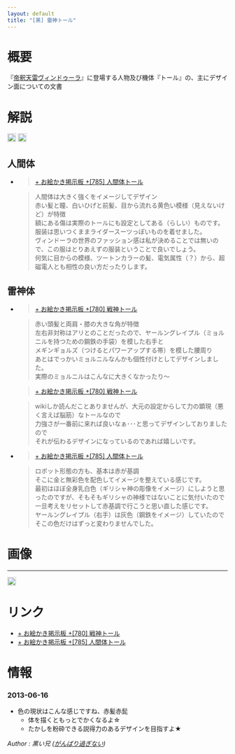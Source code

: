 ```yaml
---
layout: default
title: "[黒] 雷神トール"
---
```


概要
======================================================================================

『<a href="/_note/original/user04-3">帝釈天雷ヴィンドゥーラ</a>』に登場する人物及び機体『トール』の、主にデザイン面についての文書


解説
======================================================================================

<a href="https://get.google.com/albumarchive/115069798956937902080/album/AF1QipOxUrgus81yIIXCENr1bqLif5WokFAZkzf5Hw-8/AF1QipOiQHJXKYcLO1Euo3vUjfge6bv3YMHv5waB1At2"><img style="padding: 1px; border: 1px solid rgb(204, 204, 204); border-image: none;" src="https://lh3.googleusercontent.com/HQuPIFGq61KnLFuCLsf-f_BUY_EGHk6kmaa5gOpPQAvlNtuAftOy27dmTT2tkupEOk_FUWxZJdsbsSlwMw=s288"></a>
<a href="https://get.google.com/albumarchive/115069798956937902080/album/AF1QipOxUrgus81yIIXCENr1bqLif5WokFAZkzf5Hw-8/AF1QipMisPLDmxb_IitpqIe4IG8X1U2y49TLeRXlXHKu"><img style="padding: 1px; border: 1px solid rgb(204, 204, 204); border-image: none;" src="https://lh3.googleusercontent.com/iXyTpfuWsUaUhA9uUC7FbHcN5ZYHhP96TUAoollq08Us6MStJdkVz_a2zqBfYip8xN5slDzOtvIfYcejAQ=s288"></a>

人間体
-------------------------------------------

*	>[+ お絵かき掲示板 +[785] 人間体トール](http://www14.oekakibbs.com/bbs/blackbros/oekakibbs.cgi?mode=res_msg&amp;resno=785)

	> 人間体は大きく強くをイメージしてデザイン  
	> 赤い髪と瞳、白いひげと前髪、目から流れる黄色い模様（見えないけど）が特徴  
	> 額にある傷は実際のトールにも設定としてある（らしい）ものです。  
	> 服装は思いつくままライダースーツっぽいものを着せました。  
	> ヴィンドーラの世界のファッション感は私が決めることでは無いので、この服はとりあえずの服装ということで良いでしょう。  
	> 何気に目からの模様、ツートンカラーの髪、電気属性（？）から、超磁電人とも相性の良い方だったりします。  



雷神体
-------------------------------------------


*	> [+ お絵かき掲示板 +[780] 戦神トール](http://www14.oekakibbs.com/bbs/blackbros/oekakibbs.cgi?mode=res_msg&amp;resno=780)

	> 赤い頭髪と両肩・膝の大きな角が特徴  
	> 左右非対称はアリとのことだったので、ヤールングレイプル（ミョルニルを持つための鋼鉄の手袋）を模した右手と  
	> メギンギョルズ（つけるとパワーアップする帯）を模した腰周り  
	> あとはでっかいミョルニルなんかも個性付けとしてデザインしました。  
	> 実際のミョルニルはこんなに大きくなかったり～  

	> [+ お絵かき掲示板 +[780] 戦神トール](http://www14.oekakibbs.com/bbs/blackbros/oekakibbs.cgi?mode=res_msg&amp;resno=780)

	> wikiしか読んだことありませんが、大元の設定からして力の顕現（悪く言えば脳筋）なトールなので  
	> 力強さが一番前に来れば良いなぁ･･･と思ってデザインしておりましたので  
	> それが伝わるデザインになっているのであれば嬉しいです。  

*	> [+ お絵かき掲示板 +[785] 人間体トール](http://www14.oekakibbs.com/bbs/blackbros/oekakibbs.cgi?mode=res_msg&amp;resno=785)

	> ロボット形態の方も、基本は赤が基調  
	> そこに金と無彩色を配色してイメージを整えている感じです。  
	> 最初はほぼ全身乳白色（ギリシャ神の彫像をイメージ）にしようと思ったのですが、そもそもギリシャの神様ではないことに気付いたので  
	> 一旦考えをリセットして赤基調で行こうと思い直した感じです。  
	> ヤールングレイプル（右手）は灰色（鋼鉄をイメージ）していたので  
	> そこの色だけはずっと変わりませんでした。  


画像
======================================================================================

---
<a href="https://get.google.com/albumarchive/115069798956937902080/album/AF1QipOxUrgus81yIIXCENr1bqLif5WokFAZkzf5Hw-8/AF1QipNsUAhGmDQpTEH3bMU3YQTmhwE_X2m8dqDBDmWx"><img style="padding: 1px; border: 1px solid rgb(204, 204, 204); border-image: none;" src="https://lh3.googleusercontent.com/OIi5tqAXoGO1If_oJ1VxTpd9IQBeKlWY94g2XxQFA_7l8fKyJb4kceJFeL3t4y4rrjmSAQoCN-KLOT8lfg=s144"></a>



リンク
======================================================================================

* <a href="http://www14.oekakibbs.com/bbs/blackbros/oekakibbs.cgi?mode=res_msg&amp;resno=780">+ お絵かき掲示板 +[780] 戦神トール</a>
* <a href="http://www14.oekakibbs.com/bbs/blackbros/oekakibbs.cgi?mode=res_msg&amp;resno=785">+ お絵かき掲示板 +[785] 人間体トール</a>



情報
======================================================================================

### 2013-06-16

* 色の現状はこんな感じですね、赤髪赤髭
	* 体を描くともっとでかくなるよ☆
	* たかしを粉砕できる説得力のあるデザインを目指すよ★


<footer id="ARTICLEFOOTER">
<address>
Author : 黒い兄
(<a href="http://homepage2.nifty.com/blackbros/">がんばり過ぎない</a>)
</address>
</footer>